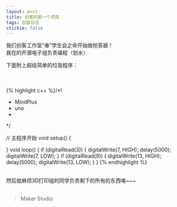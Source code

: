 ```yaml
---
layout: post
title: 创客的第一个项目
tags: 创客日志
stickie: false
---
```


我们创客工作室“奉”学生会之命开始做抢答器！<br>
我在的开源电子组负责编程（划水）<br>

下面附上超级简单的垃圾程序：<br>
<br><br><br>
{% highlight c++ %}/*!
 * MindPlus
 * uno
 *
 */


// 主程序开始
void setup() {

}
void loop() {
	if (digitalRead(3)) {
		digitalWrite(7, HIGH);
		delay(5000);
		digitalWrite(7, LOW);
	}
	if (digitalRead(9)) {
		digitalWrite(13, HIGH);
		delay(5000);
		digitalWrite(13, LOW);
	}
} {% endhighlight %}

<br>
然后就麻烦3D打印组的同学负责剩下的所有的东西咯~~~ <br>

<br>

> Maker Studio
